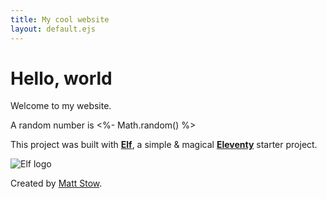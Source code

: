 ```yaml
---
title: My cool website
layout: default.ejs
---
```


# Hello, world

Welcome to my website.

A random number is <%- Math.random() %>

This project was built with **[Elf](https://github.com/stowball/elf)**, a simple & magical **[Eleventy](https://www.11ty.dev/)** starter project.

![Elf logo](/images/logo.svg)

Created by [Matt Stow](https://twitter.com/stowball).
